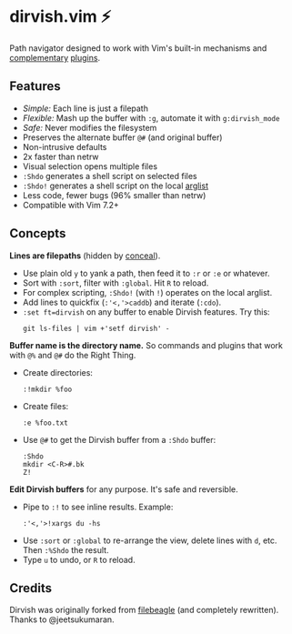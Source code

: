 dirvish.vim :zap:
=================

Path navigator designed to work with Vim's built-in mechanisms and
[complementary](https://github.com/tpope/vim-eunuch)
[plugins](https://github.com/tpope/vim-unimpaired).

Features
--------

- _Simple:_ Each line is just a filepath
- _Flexible:_ Mash up the buffer with `:g`, automate it with `g:dirvish_mode`
- _Safe:_ Never modifies the filesystem
- Preserves the alternate buffer `@#` (and original buffer)
- Non-intrusive defaults
- 2x faster than netrw
- Visual selection opens multiple files
- `:Shdo` generates a shell script on selected files
- `:Shdo!` generates a shell script on the local [arglist](https://neovim.io/doc/user/editing.html#arglist)
- Less code, fewer bugs (96% smaller than netrw)
- Compatible with Vim 7.2+

Concepts
--------

**Lines are filepaths** (hidden by [conceal](https://neovim.io/doc/user/syntax.html#conceal)).

- Use plain old `y` to yank a path, then feed it to `:r` or `:e` or whatever.
- Sort with `:sort`, filter with `:global`. Hit `R` to reload.
- For complex scripting, `:Shdo!` (with `!`) operates on the local arglist.
- Add lines to quickfix (`:'<,'>caddb`) and iterate (`:cdo`).
- `:set ft=dirvish` on any buffer to enable Dirvish features. Try this:
  ```
  git ls-files | vim +'setf dirvish' -
  ```

**Buffer name is the directory name.**  So commands and plugins that work with
`@%` and `@#` do the Right Thing.

- Create directories:
  ```
  :!mkdir %foo
  ```
- Create files:
  ```
  :e %foo.txt
  ```
- Use `@#` to get the Dirvish buffer from a `:Shdo` buffer:
  ```
  :Shdo
  mkdir <C-R>#.bk
  Z!
  ```

**Edit Dirvish buffers** for any purpose. It's safe and reversible.

- Pipe to `:!` to see inline results. Example:
  ```
  :'<,'>!xargs du -hs
  ```
- Use `:sort` or `:global` to re-arrange the view, delete lines with `d`, etc.
  Then `:%Shdo` the result.
- Type `u` to undo, or `R` to reload.

Credits
-------

Dirvish was originally forked from
[filebeagle](https://github.com/jeetsukumaran/vim-filebeagle) (and completely
rewritten). Thanks to @jeetsukumaran.
